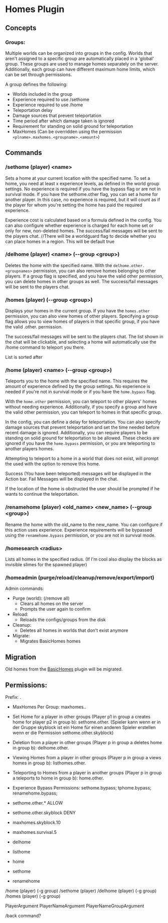 # Homes Plugin

## Concepts

### Groups:

Multiple worlds can be organized into groups in the config. Worlds that aren't assigned to a specific group are
automatically placed in a 'global' group. These groups are used to manage homes separately on the server. Additionally,
each group can have different maximum home limits, which can be set through permissions.

A group defines the following:

- Worlds included in the group
- Experience required to use /sethome
- Experience required to use /home
- Teleportation delay
- Damage sources that prevent teleportation
- Time period after which damage taken is ignored
- Requirement for standing on solid ground for teleportation
- MaxHomes (Can be overridden using the permission `<plname>.maxhomes.<groupname>.<amount>`)

## Commands

### /sethome (player) \<name>

Sets a home at your current location with the specified name. To set a home, you need at least x experience levels, as
defined in the world group settings. No experience is required if you have the bypass flag or are not in survival mode.
If you have the sethome.other flag, you can set a home for another player. In this case, no experience is required, but
it will count as if the player for whom you're setting the home has paid the required experience.

Experience cost is calculated based on a formula defined in the config. You can also configure whether experience is
charged for each home set or only for new, non-deleted homes.
The success/fail messages will be sent to the players chat.
//There will be a worldguard flag to decide whether you can place homes in a region. This will be default true

### /delhome (player) \<name> (--group \<group>)

Deletes the home with the specified name. With the `delhome.other.<groupnames>` permission, you can also remove homes
belonging to other players.
If a group flag is specified, and you have the valid other permission, you can delete homes in other groups as well.
The success/fail messages will be sent to the players chat.

### /homes (player) (--group \<group>)

Displays your homes in the current group. If you have the `homes.other` permission, you can also view homes of other
players.
Specifying a group flag allows you to view homes of players in that specific group, if you have the valid .other.
permission.

The success/fail messages will be sent to the players chat.
The list shown in the chat will be clickable, and selecting a home will automatically use the /home command to teleport
you there.

List is sorted after

### /home (player) \<name> \(--group \<group>)

Teleports you to the home with the specified name. This requires the amount of experience defined by the group settings.
No experience is needed if you're not in survival mode or if you have the `home.bypass` flag.

With the `home.other` permission, you can teleport to other players' homes without needing experience. Additionally, if
you specify a group and have the valid other permission, you can teleport to homes in that specific group.

In the config, you can define a delay for teleportation. You can also specify damage sources that prevent teleportation
and set the time needed before recent damage is ignored. Additionally, you can require players to be standing on solid
ground for teleportation to be allowed.
These checks are ignored if you have the `home.bypass` permission, or you are teleporting to another players homes.

Attempting to teleport to a home in a world that does not exist, will prompt the used with the option to remove this
home.

Success (You have been teleported) messages will be displayed in the Action bar.
Fail Messages will be displayed in the chat.

If the location of the home is obstructed the user should be prompted if he wants to continue the teleportation.

### /renamehome (player) \<old_name> \<new_name> \(--group \<group>)

Rename the home with the old_name to the new_name. You can configure if this action uses experience.
Experience requirements will be bypassed using the `renamehome.bypass` permission, or you are not in survival mode.

### /homesearch \<radius>

Lists all homes in the specified radius. (If I'm cool also display the blocks as invisible slimes for the spawned
player)

### /homeadmin (purge/reload/cleanup/remove/export/import)

Admin commands:

- Purge (world): (/remove all)
    - Clears all homes on the server
    - Prompts the user again to confirm
- Reload:
    - Reloads the configs/groups from the disk
- Cleanup:
    - Deletes all homes in worlds that don't exist anymore
- Migrate:
    - Migrates BasicHomes homes

## Migration

Old homes from the [BasicHomes](https://github.com/Ulfu/BasicHomes) plugin will be migrated.

## Permissions:

Prefix: <plname>.

- MaxHomes Per Group: maxhomes.<group>.<amount>
- Set Home for a player in other groups (Player p1 in group a creates home for player p2 in group b):
  sethome.other.<groupname> (Spieler kann wenn er in der Gruppe skyblock ist ein Home für einen anderen Spieler
  erstellen wenn er die Permission sethome.other.skyblock)
- Deletion from a player in other groups (Player p in group a deletes home in group b): delhome.other.<groupname>
- Viewing Homes from a player in other groups (Player p in group a views homes in group b): listhomes.other.<groupname>
- Teleporting to Homes from a player in another groups (Player p in group a teleports to home in group b):
  home.other.<groupname>
- Experience Bypass Permissions: sethome.bypass; tphome.bypass; renamehome.bypass;


- sethome.other.* ALLOW
- sethome.other.skyblock DENY

- maxhomes.skyblock.10
- maxhomes.survival.5
- delhome
- listhome
- home
- sethome
- renamehome

/home (player) <name> (-g group)
/sethome (player) <name>
/delhome (player) <name> (-g group)
/homes (player) (-g group)

PlayerArgument
PlayerNameArgument
PlayerNameGroupArgument

/back command?